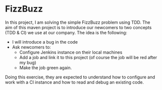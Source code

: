 # FizzBuzz
In this project, I am solving the simple FizzBuzz problem using TDD. 
The aim of this maven project is to introduce our newcomers to two concepts (TDD & CI) we use at our company.
The idea is the following: 
* I will introduce a bug in the code
* Ask newcomers to: 
    * Configure Jenkins instance on their local machines
    * Add a job and link it to this project (of course the job will be red after my bug)
    * Make the job green again. 
    
Doing this exercise, they are expected to understand how to configure and work with a CI instance and how to read and debug an existing code. 




